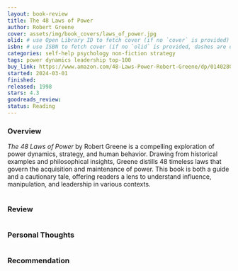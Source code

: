 ```yaml
---
layout: book-review
title: The 48 Laws of Power
author: Robert Greene
cover: assets/img/book_covers/laws_of_power.jpg
olid: # use Open Library ID to fetch cover (if no `cover` is provided)
isbn: # use ISBN to fetch cover (if no `olid` is provided, dashes are optional)
categories: self-help psychology non-fiction strategy
tags: power dynamics leadership top-100
buy_link: https://www.amazon.com/48-Laws-Power-Robert-Greene/dp/0140280197?_encoding=UTF8&dib_tag=AUTHOR&dib=eyJ2IjoiMSJ9.P0VyhVnOEpy7jojx_2X_dK0utpJvq51Rd2awduoQ1AF66HUqcNEN0VcExS_wgAC6WvYl2f7di9_o-d4r5KxfaHtQvKa_MU24dgcsyGtnK0R9dFUSd9TH9BqEUJlw7sszU_RaExeFYl0KIJ89ybcJ-vvdskk-nySMrQt6rYgpbRKrPwAzQ8eyD83CZmj4MskzTv2fdy3LFH7bG8qBQEhVYliMJdjxEsyPfYkUdqIjQMY.Dj51fDiEtNrR86KvFo3HPj3E9HHqmO1Hdj8wCVsnpWc&qid=&sr=&linkCode=sl1&tag=robertgreene02-20&linkId=bb8c6dc81c9b727764fe32353c6b81fa&language=en_US&ref_=as_li_ss_tl
started: 2024-03-01
finished:
released: 1998
stars: 4.3
goodreads_review:
status: Reading
---
```


<p style="margin-bottom:0.5cm;"></p>

### <b>Overview</b>

_The 48 Laws of Power_ by Robert Greene is a compelling exploration of power dynamics, strategy, and human behavior. Drawing from historical examples and philosophical insights, Greene distills 48 timeless laws that govern the acquisition and maintenance of power. This book is both a guide and a cautionary tale, offering readers a lens to understand influence, manipulation, and leadership in various contexts.

<p style="margin-bottom:1cm;"></p>

### <b>Review</b>

<p style="margin-bottom:1cm;"></p>

### <b>Personal Thoughts</b>

<p style="margin-bottom:1cm;"></p>

### <b>Recommendation</b>
